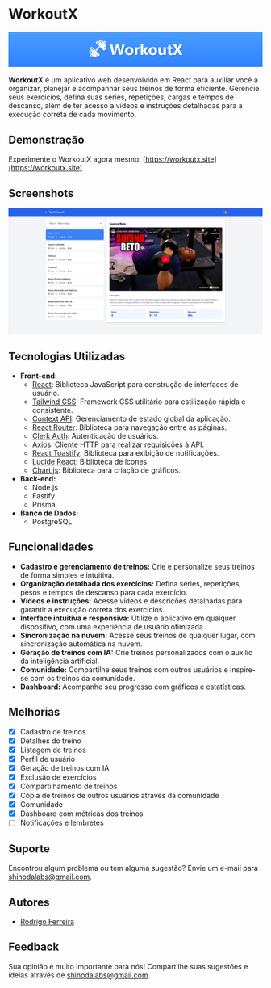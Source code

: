 # WorkoutX

![Logo](public/banner.png)

**WorkoutX** é um aplicativo web desenvolvido em React para auxiliar você a organizar, planejar e acompanhar seus treinos de forma eficiente. Gerencie seus exercícios, defina suas séries, repetições, cargas e tempos de descanso, além de ter acesso a vídeos e instruções detalhadas para a execução correta de cada movimento.

## Demonstração

Experimente o WorkoutX agora mesmo: [https://workoutx.site](https://workoutx.site)

## Screenshots

![App Screenshot](public/workout-screen.png)

## Tecnologias Utilizadas

*   **Front-end:**
    *   [React](https://react.dev/): Biblioteca JavaScript para construção de interfaces de usuário.
    *   [Tailwind CSS](https://tailwindcss.com/): Framework CSS utilitário para estilização rápida e consistente.
    *   [Context API](https://react.dev/learn/passing-data-deeply-with-context): Gerenciamento de estado global da aplicação.
    *   [React Router](https://reactrouter.com/): Biblioteca para navegação entre as páginas.
    *   [Clerk Auth](https://clerk.com/): Autenticação de usuários.
    *   [Axios](https://axios-http.com/): Cliente HTTP para realizar requisições à API.
    *   [React Toastify](https://react-toastify.js.org/): Biblioteca para exibição de notificações.
    *   [Lucide React](https://lucide.dev/icons): Biblioteca de ícones.
    *   [Chart.js](https://www.chartjs.org/): Biblioteca para criação de gráficos.
*   **Back-end:**
    *   Node.js
    *   Fastify
    *   Prisma
*   **Banco de Dados:**
    *   PostgreSQL

## Funcionalidades

*   **Cadastro e gerenciamento de treinos:** Crie e personalize seus treinos de forma simples e intuitiva.
*   **Organização detalhada dos exercícios:** Defina séries, repetições, pesos e tempos de descanso para cada exercício.
*   **Vídeos e instruções:** Acesse vídeos e descrições detalhadas para garantir a execução correta dos exercícios.
*   **Interface intuitiva e responsiva:** Utilize o aplicativo em qualquer dispositivo, com uma experiência de usuário otimizada.
*   **Sincronização na nuvem:** Acesse seus treinos de qualquer lugar, com sincronização automática na nuvem.
*   **Geração de treinos com IA:** Crie treinos personalizados com o auxílio da inteligência artificial.
*   **Comunidade:** Compartilhe seus treinos com outros usuários e inspire-se com os treinos da comunidade.
*   **Dashboard:** Acompanhe seu progresso com gráficos e estatísticas.

## Melhorias

*   [x] Cadastro de treinos
*   [x] Detalhes do treino
*   [x] Listagem de treinos
*   [x] Perfil de usuário
*   [x] Geração de treinos com IA
*   [x] Exclusão de exercícios
*   [x] Compartilhamento de treinos
*   [x] Cópia de treinos de outros usuários através da comunidade
*   [x] Comunidade
*   [x] Dashboard com métricas dos treinos
*   [ ] Notificações e lembretes

## Suporte

Encontrou algum problema ou tem alguma sugestão? Envie um e-mail para shinodalabs@gmail.com.

## Autores

*   [Rodrigo Ferreira](https://www.github.com/rodrigordgfs)

## Feedback

Sua opinião é muito importante para nós! Compartilhe suas sugestões e ideias através de shinodalabs@gmail.com.
